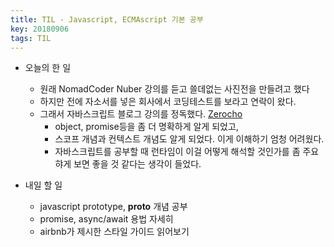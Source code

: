 ```yaml
---
title: TIL - Javascript, ECMAscript 기본 공부
key: 20180906
tags: TIL
---
```


- 오늘의 한 일
  - 원래 NomadCoder Nuber 강의를 듣고 쓸데없는 사진전을 만들려고 했다
  - 하지만 전에 자소서를 넣은 회사에서 코딩테스트를 보라고 연락이 왔다. 
  - 그래서 자바스크립트 블로그 강의를 정독했다. [Zerocho](https://www.zerocho.com)
    - object, promise등을 좀 더 명확하게 알게 되었고,
    - 스코프 개념과 컨텍스트 개념도 알게 되었다. 이게 이해하기 엄청 어려웠다. 
    - 자바스크립트를 공부할 때 런타임이 이걸 어떻게 해석할 것인가를 좀 주요햐게 보면 좋을 것 같다는 생각이 들었다.

- 내일 할 일
  - javascript prototype, __proto__ 개념 공부
  - promise, async/await 용법 자세히
  - airbnb가 제시한 스타일 가이드 읽어보기
